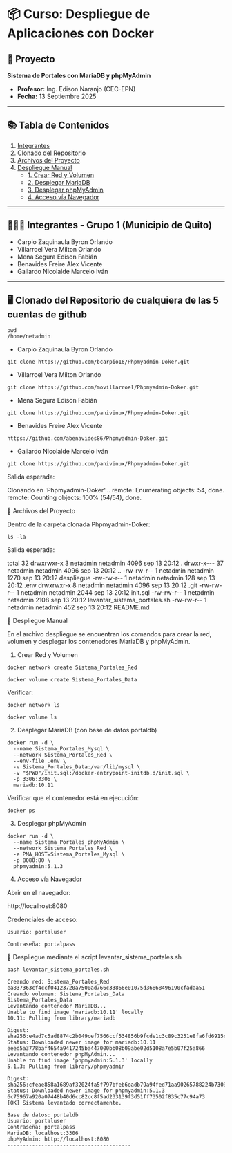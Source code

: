# 📦 Curso: Despliegue de Aplicaciones con Docker

## 📑 Proyecto
**Sistema de Portales con MariaDB y phpMyAdmin**

- **Profesor:** Ing. Edison Naranjo (CEC-EPN)  
- **Fecha:** 13 Septiembre 2025  

---

## 📚 Tabla de Contenidos
1. [Integrantes](#-integrantes---grupo-1-municipio-de-quito)  
2. [Clonado del Repositorio](#️-clonado-del-repositorio)  
3. [Archivos del Proyecto](#-archivos-del-proyecto)  
4. [Despliegue Manual](#-despliegue-manual)  
   - [1. Crear Red y Volumen](#1-crear-red-y-volumen)  
   - [2. Desplegar MariaDB](#2-desplegar-mariadb-con-base-de-datos-portaldb)  
   - [3. Desplegar phpMyAdmin](#3-desplegar-phpmyadmin)  
   - [4. Acceso vía Navegador](#4-acceso-vía-navegador)  

---

## 👨‍👩‍👦 Integrantes - Grupo 1 (Municipio de Quito)

- Carpio Zaquinaula Byron Orlando  
- Villarroel Vera Milton Orlando  
- Mena Segura Edison Fabián  
- Benavides Freire Alex Vicente  
- Gallardo Nicolalde Marcelo Iván  

---

## 🖥️ Clonado del Repositorio de cualquiera de las 5 cuentas de github

```
pwd
/home/netadmin
```

- Carpio Zaquinaula Byron Orlando
```  
git clone https://github.com/bcarpio16/Phpmyadmin-Doker.git
```
- Villarroel Vera Milton Orlando
```
git clone https://github.com/movillarroel/Phpmyadmin-Doker.git
```
- Mena Segura Edison Fabián
```
git clone https://github.com/panivinux/Phpmyadmin-Doker.git
```
- Benavides Freire Alex Vicente
```
https://github.com/abenavides86/Phpmyadmin-Doker.git
```
- Gallardo Nicolalde Marcelo Iván  
```
git clone https://github.com/panivinux/Phpmyadmin-Doker.git
```

Salida esperada:

Clonando en 'Phpmyadmin-Doker'...
remote: Enumerating objects: 54, done.
remote: Counting objects: 100% (54/54), done.

📂 Archivos del Proyecto

Dentro de la carpeta clonada Phpmyadmin-Doker:

```
ls -la
```

Salida esperada:

total 32
drwxrwxr-x  3 netadmin netadmin 4096 sep 13 20:12 .
drwxr-x--- 37 netadmin netadmin 4096 sep 13 20:12 ..
-rw-rw-r--  1 netadmin netadmin 1270 sep 13 20:12 despliegue
-rw-rw-r--  1 netadmin netadmin  128 sep 13 20:12 .env
drwxrwxr-x  8 netadmin netadmin 4096 sep 13 20:12 .git
-rw-rw-r--  1 netadmin netadmin 2044 sep 13 20:12 init.sql
-rw-rw-r--  1 netadmin netadmin 2108 sep 13 20:12 levantar_sistema_portales.sh
-rw-rw-r--  1 netadmin netadmin  452 sep 13 20:12 README.md

🚀 Despliegue Manual

En el archivo despliegue se encuentran los comandos para crear la red, volumen y desplegar los contenedores MariaDB y phpMyAdmin.
1. Crear Red y Volumen
```
docker network create Sistema_Portales_Red
```
```
docker volume create Sistema_Portales_Data
```
Verificar:
```
docker network ls
```
```
docker volume ls
```
2. Desplegar MariaDB (con base de datos portaldb)
```
docker run -d \
  --name Sistema_Portales_Mysql \
  --network Sistema_Portales_Red \
  --env-file .env \
  -v Sistema_Portales_Data:/var/lib/mysql \
  -v "$PWD"/init.sql:/docker-entrypoint-initdb.d/init.sql \
  -p 3306:3306 \
  mariadb:10.11
```
Verificar que el contenedor está en ejecución:
```
docker ps
```
3. Desplegar phpMyAdmin
```
docker run -d \
  --name Sistema_Portales_phpMyAdmin \
  --network Sistema_Portales_Red \
  -e PMA_HOST=Sistema_Portales_Mysql \
  -p 8080:80 \
  phpmyadmin:5.1.3
```
4. Acceso vía Navegador

Abrir en el navegador:

http://localhost:8080

Credenciales de acceso:

    Usuario: portaluser

    Contraseña: portalpass

🚀 Despliegue mediante el script levantar_sistema_portales.sh

```
bash levantar_sistema_portales.sh 

Creando red: Sistema_Portales_Red
ea837363cf4ccf04123720a7500ad766c33866e01075d36868496190cfadaa51
Creando volumen: Sistema_Portales_Data
Sistema_Portales_Data
Levantando contenedor MariaDB...
Unable to find image 'mariadb:10.11' locally
10.11: Pulling from library/mariadb

Digest: sha256:e4ad7c5ad8874c2b049cef7566ccf534856b9fcde1c3c89c3251e8fa6fd6915c
Status: Downloaded newer image for mariadb:10.11
eeed5a3778baf4654a9417245ba447000bb08b09abe02d5108a7e5b07f25a866
Levantando contenedor phpMyAdmin...
Unable to find image 'phpmyadmin:5.1.3' locally
5.1.3: Pulling from library/phpmyadmin

Digest: sha256:cfeae858a1689af32024fa5f797bfeb6eadb79a94fed71aa90265788224b7303
Status: Downloaded newer image for phpmyadmin:5.1.3
6c75967a920a07448b40d6cc82cc8f5ad233139f3d51ff73502f835c77c94a73
[OK] Sistema levantado correctamente.
----------------------------------------
Base de datos: portaldb
Usuario: portaluser
Contraseña: portalpass
MariaDB: localhost:3306
phpMyAdmin: http://localhost:8080
----------------------------------------

```




